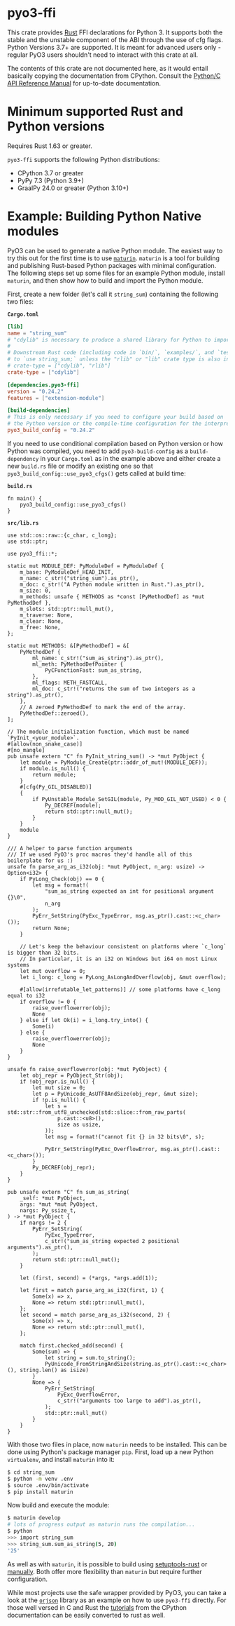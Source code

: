 # pyo3-ffi

This crate provides [Rust](https://www.rust-lang.org/) FFI declarations for Python 3.
It supports both the stable and the unstable component of the ABI through the use of cfg flags.
Python Versions 3.7+ are supported.
It is meant for advanced users only - regular PyO3 users shouldn't
need to interact with this crate at all.

The contents of this crate are not documented here, as it would entail
basically copying the documentation from CPython. Consult the [Python/C API Reference
Manual][capi] for up-to-date documentation.

# Minimum supported Rust and Python versions

Requires Rust 1.63 or greater.

`pyo3-ffi` supports the following Python distributions:
  - CPython 3.7 or greater
  - PyPy 7.3 (Python 3.9+)
  - GraalPy 24.0 or greater (Python 3.10+)

# Example: Building Python Native modules

PyO3 can be used to generate a native Python module. The easiest way to try this out for the
first time is to use [`maturin`]. `maturin` is a tool for building and publishing Rust-based
Python packages with minimal configuration. The following steps set up some files for an example
Python module, install `maturin`, and then show how to build and import the Python module.

First, create a new folder (let's call it `string_sum`) containing the following two files:

**`Cargo.toml`**

```toml
[lib]
name = "string_sum"
# "cdylib" is necessary to produce a shared library for Python to import from.
#
# Downstream Rust code (including code in `bin/`, `examples/`, and `tests/`) will not be able
# to `use string_sum;` unless the "rlib" or "lib" crate type is also included, e.g.:
# crate-type = ["cdylib", "rlib"]
crate-type = ["cdylib"]

[dependencies.pyo3-ffi]
version = "0.24.2"
features = ["extension-module"]

[build-dependencies]
# This is only necessary if you need to configure your build based on
# the Python version or the compile-time configuration for the interpreter.
pyo3_build_config = "0.24.2"
```

If you need to use conditional compilation based on Python version or how
Python was compiled, you need to add `pyo3-build-config` as a
`build-dependency` in your `Cargo.toml` as in the example above and either
create a new `build.rs` file or modify an existing one so that
`pyo3_build_config::use_pyo3_cfgs()` gets called at build time:

**`build.rs`**

```rust,ignore
fn main() {
    pyo3_build_config::use_pyo3_cfgs()
}
```

**`src/lib.rs`**
```rust,no_run
use std::os::raw::{c_char, c_long};
use std::ptr;

use pyo3_ffi::*;

static mut MODULE_DEF: PyModuleDef = PyModuleDef {
    m_base: PyModuleDef_HEAD_INIT,
    m_name: c_str!("string_sum").as_ptr(),
    m_doc: c_str!("A Python module written in Rust.").as_ptr(),
    m_size: 0,
    m_methods: unsafe { METHODS as *const [PyMethodDef] as *mut PyMethodDef },
    m_slots: std::ptr::null_mut(),
    m_traverse: None,
    m_clear: None,
    m_free: None,
};

static mut METHODS: &[PyMethodDef] = &[
    PyMethodDef {
        ml_name: c_str!("sum_as_string").as_ptr(),
        ml_meth: PyMethodDefPointer {
            PyCFunctionFast: sum_as_string,
        },
        ml_flags: METH_FASTCALL,
        ml_doc: c_str!("returns the sum of two integers as a string").as_ptr(),
    },
    // A zeroed PyMethodDef to mark the end of the array.
    PyMethodDef::zeroed(),
];

// The module initialization function, which must be named `PyInit_<your_module>`.
#[allow(non_snake_case)]
#[no_mangle]
pub unsafe extern "C" fn PyInit_string_sum() -> *mut PyObject {
    let module = PyModule_Create(ptr::addr_of_mut!(MODULE_DEF));
    if module.is_null() {
        return module;
    }
    #[cfg(Py_GIL_DISABLED)]
    {
        if PyUnstable_Module_SetGIL(module, Py_MOD_GIL_NOT_USED) < 0 {
            Py_DECREF(module);
            return std::ptr::null_mut();
        }
    }
    module
}

/// A helper to parse function arguments
/// If we used PyO3's proc macros they'd handle all of this boilerplate for us :)
unsafe fn parse_arg_as_i32(obj: *mut PyObject, n_arg: usize) -> Option<i32> {
    if PyLong_Check(obj) == 0 {
        let msg = format!(
            "sum_as_string expected an int for positional argument {}\0",
            n_arg
        );
        PyErr_SetString(PyExc_TypeError, msg.as_ptr().cast::<c_char>());
        return None;
    }

    // Let's keep the behaviour consistent on platforms where `c_long` is bigger than 32 bits.
    // In particular, it is an i32 on Windows but i64 on most Linux systems
    let mut overflow = 0;
    let i_long: c_long = PyLong_AsLongAndOverflow(obj, &mut overflow);

    #[allow(irrefutable_let_patterns)] // some platforms have c_long equal to i32
    if overflow != 0 {
        raise_overflowerror(obj);
        None
    } else if let Ok(i) = i_long.try_into() {
        Some(i)
    } else {
        raise_overflowerror(obj);
        None
    }
}

unsafe fn raise_overflowerror(obj: *mut PyObject) {
    let obj_repr = PyObject_Str(obj);
    if !obj_repr.is_null() {
        let mut size = 0;
        let p = PyUnicode_AsUTF8AndSize(obj_repr, &mut size);
        if !p.is_null() {
            let s = std::str::from_utf8_unchecked(std::slice::from_raw_parts(
                p.cast::<u8>(),
                size as usize,
            ));
            let msg = format!("cannot fit {} in 32 bits\0", s);

            PyErr_SetString(PyExc_OverflowError, msg.as_ptr().cast::<c_char>());
        }
        Py_DECREF(obj_repr);
    }
}

pub unsafe extern "C" fn sum_as_string(
    _self: *mut PyObject,
    args: *mut *mut PyObject,
    nargs: Py_ssize_t,
) -> *mut PyObject {
    if nargs != 2 {
        PyErr_SetString(
            PyExc_TypeError,
            c_str!("sum_as_string expected 2 positional arguments").as_ptr(),
        );
        return std::ptr::null_mut();
    }

    let (first, second) = (*args, *args.add(1));

    let first = match parse_arg_as_i32(first, 1) {
        Some(x) => x,
        None => return std::ptr::null_mut(),
    };
    let second = match parse_arg_as_i32(second, 2) {
        Some(x) => x,
        None => return std::ptr::null_mut(),
    };

    match first.checked_add(second) {
        Some(sum) => {
            let string = sum.to_string();
            PyUnicode_FromStringAndSize(string.as_ptr().cast::<c_char>(), string.len() as isize)
        }
        None => {
            PyErr_SetString(
                PyExc_OverflowError,
                c_str!("arguments too large to add").as_ptr(),
            );
            std::ptr::null_mut()
        }
    }
}
```

With those two files in place, now `maturin` needs to be installed. This can be done using
Python's package manager `pip`. First, load up a new Python `virtualenv`, and install `maturin`
into it:
```bash
$ cd string_sum
$ python -m venv .env
$ source .env/bin/activate
$ pip install maturin
```

Now build and execute the module:
```bash
$ maturin develop
# lots of progress output as maturin runs the compilation...
$ python
>>> import string_sum
>>> string_sum.sum_as_string(5, 20)
'25'
```

As well as with `maturin`, it is possible to build using [setuptools-rust] or
[manually][manual_builds]. Both offer more flexibility than `maturin` but require further
configuration.


While most projects use the safe wrapper provided by PyO3,
you can take a look at the [`orjson`] library as an example on how to use `pyo3-ffi` directly.
For those well versed in C and Rust the [tutorials] from the CPython documentation
can be easily converted to rust as well.

[tutorials]: https://docs.python.org/3/extending/
[`orjson`]: https://github.com/ijl/orjson
[capi]: https://docs.python.org/3/c-api/index.html
[`maturin`]: https://github.com/PyO3/maturin "Build and publish crates with pyo3, rust-cpython and cffi bindings as well as rust binaries as python packages"
[`pyo3-build-config`]: https://docs.rs/pyo3-build-config
[feature flags]: https://doc.rust-lang.org/cargo/reference/features.html "Features - The Cargo Book"
[manual_builds]: https://pyo3.rs/latest/building-and-distribution.html#manual-builds "Manual builds - Building and Distribution - PyO3 user guide"
[setuptools-rust]: https://github.com/PyO3/setuptools-rust "Setuptools plugin for Rust extensions"
[PEP 384]: https://www.python.org/dev/peps/pep-0384 "PEP 384 -- Defining a Stable ABI"
[Features chapter of the guide]: https://pyo3.rs/latest/features.html#features-reference "Features Reference - PyO3 user guide"

